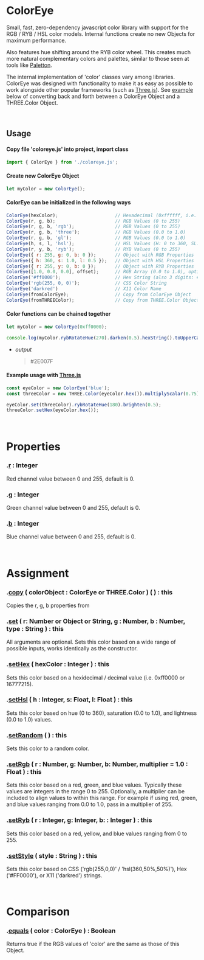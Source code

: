 # ColorEye
Small, fast, zero-dependency javascript color library with support for the RGB / RYB / HSL color models. Internal functions create no new Objects for maximum performance. 

Also features hue shifting around the RYB color wheel. This creates much more natural complementary colors and palettes, similar to those seen at tools like [Paletton](https://paletton.com/).

The internal implementation of 'color' classes vary among libraries. ColorEye was designed with functionality to make it as easy as possible to work alongside other popular frameworks (such as [Three.js](https://threejs.org/)). See [example](#Three-Example) below of converting back and forth between a ColorEye Object and a THREE.Color Object.

<br>

## Usage

#### Copy file 'coloreye.js' into project, import class

```javascript
import { ColorEye } from './coloreye.js';
```

#### Create new ColorEye Object

```javascript
let myColor = new ColorEye();
```

#### ColorEye can be initialized in the following ways

```javascript
ColorEye(hexColor);                     // Hexadecimal (0xffffff, i.e. 16777215)
ColorEye(r, g, b);                      // RGB Values (0 to 255)
ColorEye(r, g, b, 'rgb');               // RGB Values (0 to 255)
ColorEye(r, g, b, 'three');             // RGB Values (0.0 to 1.0)
ColorEye(r, g, b, 'gl');                // RGB Values (0.0 to 1.0)
ColorEye(h, s, l, 'hsl');               // HSL Values (H: 0 to 360, SL: 0.0 to 1.0)
ColorEye(r, y, b, 'ryb');               // RYB Values (0 to 255)
ColorEye({ r: 255, g: 0, b: 0 });       // Object with RGB Properties
ColorEye({ h: 360, s: 1.0, l: 0.5 });   // Object with HSL Properties
ColorEye({ r: 255, y: 0, b: 0 });       // Object with RYB Properties
ColorEye([1.0, 0.0, 0.0], offset);      // RGB Array (0.0 to 1.0), optional array offset
ColorEye('#ff0000');                    // Hex String (also 3 digits: #f00)
ColorEye('rgb(255, 0, 0)');             // CSS Color String
ColorEye('darkred')                     // X11 Color Name
ColorEye(fromColorEye);                 // Copy from ColorEye Object
ColorEye(fromTHREEColor);               // Copy from THREE.Color Object
```

#### Color functions can be chained together

```javascript
let myColor = new ColorEye(0xff0000);

console.log(myColor.rybRotateHue(270).darken(0.5).hexString().toUpperCase());
```
* _output_

    > #2E007F

#### Example usage with [Three.js](https://threejs.org/) <a name="Three-Example"></a>

```javascript
const eyeColor = new ColorEye('blue');
const threeColor = new THREE.Color(eyeColor.hex()).multiplyScalar(0.75);

eyeColor.set(threeColor).rybRotateHue(180).brighten(0.5);
threeColor.setHex(eyeColor.hex());
```

<br>

# Properties

### **.[r]()** : Integer
Red channel value between 0 and 255, default is 0.

### **.[g]()** : Integer
Green channel value between 0 and 255, default is 0.

### **.[b]()** : Integer
Blue channel value between 0 and 255, default is 0.

<br>

# Assignment

### **.[copy]()** ( colorObject : ColorEye or THREE.Color ) ( ) : this
Copies the r, g, b properties from 

### **.[set]()** ( r: Number or Object or String, g : Number, b : Number, type : String ) : this
All arguments are optional. Sets this color based on a wide range of possible inputs, works identically as the constructor.

### **.[setHex]()** ( hexColor : Integer ) : this
Sets this color based on a hexidecimal / decimal value (i.e. 0xff0000 or 16777215).

### **.[setHsl]()** ( h : Integer, s: Float, l: Float ) : this
Sets this color based on hue (0 to 360), saturation (0.0 to 1.0), and lightness (0.0 to 1.0) values.

### **.[setRandom]()** ( ) : this
Sets this color to a random color.

### **.[setRgb]()** ( r : Number, g: Number, b: Number, multiplier = 1.0 : Float ) : this
Sets this color based on a red, green, and blue values. Typically these values are integers in the range 0 to 255. Optionally, a multiplier can be included to align values to within this range. For example if using red, green, and blue values ranging from 0.0 to 1.0, pass in a multiplier of 255.

### **.[setRyb]()** ( r : Integer, g: Integer, b: : Integer ) : this
Sets this color based on a red, yellow, and blue values ranging from 0 to 255.

### **.[setStyle]()** ( style : String ) : this
Sets this color based on CSS ('rgb(255,0,0)' / 'hsl(360,50%,50%)'), Hex ('#FF0000'), or X11 ('darkred') strings.

<br>

# Comparison

### **.[equals]()** ( color : ColorEye ) : Boolean
Returns true if the RGB values of 'color' are the same as those of this Object.
